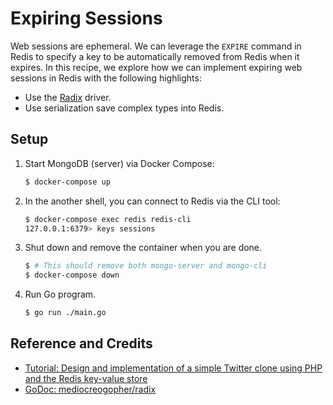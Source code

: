 # Expiring Sessions

Web sessions are ephemeral. We can leverage the `EXPIRE` command in Redis to specify a key to be automatically removed from Redis when it expires. In this recipe, we explore how we can implement expiring web sessions in Redis with the following highlights:

* Use the [Radix](https://github.com/mediocregopher/radix) driver.
* Use serialization save complex types into Redis.

## Setup

1. Start MongoDB (server) via Docker Compose:

   ```bash
   $ docker-compose up
   ```

1. In the another shell, you can connect to Redis via the CLI tool:

   ```bash
   $ docker-compose exec redis redis-cli
   127.0.0.1:6379> keys sessions
   ```

1. Shut down and remove the container when you are done.

   ```bash
   $ # This should remove both mongo-server and mongo-cli
   $ docker-compose down
   ```

1. Run Go program.

   ```bash
   $ go run ./main.go
   ```

## Reference and Credits

* [Tutorial: Design and implementation of a simple Twitter clone using PHP and the Redis key-value store](https://redis.io/topics/twitter-clone)
* [GoDoc: mediocreogopher/radix](ttps://godoc.org/github.com/mediocregopher)
